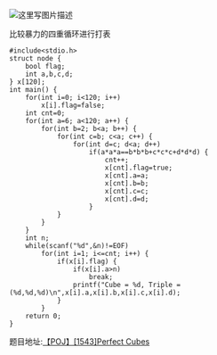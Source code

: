 ![这里写图片描述](http://img.blog.csdn.net/20160323224626765)


比较暴力的四重循环进行打表

```
#include<stdio.h>
struct node {
	bool flag;
	int a,b,c,d;
} x[120];
int main() {
	for(int i=0; i<120; i++)
		x[i].flag=false;
	int cnt=0;
	for(int a=6; a<120; a++) {
		for(int b=2; b<a; b++) {
			for(int c=b; c<a; c++) {
				for(int d=c; d<a; d++)
					if(a*a*a==b*b*b+c*c*c+d*d*d) {
						cnt++;
						x[cnt].flag=true;
						x[cnt].a=a;
						x[cnt].b=b;
						x[cnt].c=c;
						x[cnt].d=d;
					}
			}
		}
	}
	int n;
	while(scanf("%d",&n)!=EOF)
		for(int i=1; i<=cnt; i++) {
			if(x[i].flag) {
				if(x[i].a>n)
					break;
				printf("Cube = %d, Triple = (%d,%d,%d)\n",x[i].a,x[i].b,x[i].c,x[i].d);
			}
		}
	return 0;
}
```


题目地址:[【POJ】\[1543\]Perfect Cubes](http://poj.org/problem?id=1543)